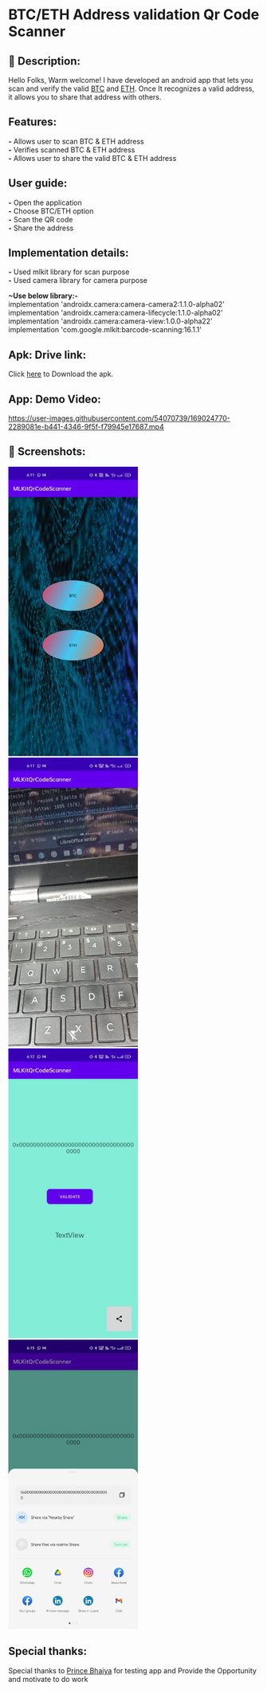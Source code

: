 # BTC/ETH Address validation Qr Code Scanner


## :scroll: Description:
Hello Folks, Warm welcome! 
I have developed an android app that lets you scan and verify the valid [BTC](https://en.wikipedia.org/wiki/Bitcoin) and [ETH](https://en.wikipedia.org/wiki/Ethereum). Once It recognizes a valid address, it allows you to share that address with others.

## Features:
**-** Allows user to scan BTC & ETH address<br />
**-** Verifies scanned BTC & ETH address<br />
**-** Allows user to share the valid BTC & ETH address<br />



## User guide:

**-** Open the application<br />
**-** Choose BTC/ETH option<br />
**-** Scan the QR code<br />
**-** Share the address<br />
## Implementation details:

**-** Used mlkit library for scan purpose<br />
**-** Used camera library for camera purpose


**~Use below library:-<br />**
implementation 'androidx.camera:camera-camera2:1.1.0-alpha02'<br />
implementation 'androidx.camera:camera-lifecycle:1.1.0-alpha02'<br />
implementation 'androidx.camera:camera-view:1.0.0-alpha22'<br />
implementation 'com.google.mlkit:barcode-scanning:16.1.1'<br />
## Apk: Drive link:
Click [here](https://drive.google.com/file/d/13gUk3mdvQMgqZD7eKQJUrPCX2d53MktV/view?usp=sharing) to Download the apk.





## App: Demo Video:
https://user-images.githubusercontent.com/54070739/169024770-2289081e-b441-4346-9f5f-f79945e17687.mp4



## :camera_flash: Screenshots:
<!-- You can add more screenshots here if you like -->

<img src="/results/1.jpeg" width="260">
<img src="/results/2.jpeg" width="260"> 
<img src="/results/3.jpeg" width="260">
<img src="/results/4.jpeg" width="260">

## Special thanks:
  Special thanks to [Prince Bhaiya](https://github.com/princeNITian)  for testing app and Provide the Opportunity and motivate to do work
```
